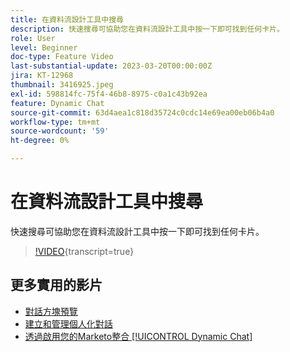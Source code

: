 ```yaml
---
title: 在資料流設計工具中搜尋
description: 快速搜尋可協助您在資料流設計工具中按一下即可找到任何卡片。
role: User
level: Beginner
doc-type: Feature Video
last-substantial-update: 2023-03-20T00:00:00Z
jira: KT-12968
thumbnail: 3416925.jpeg
exl-id: 598814fc-75f4-46b8-8975-c0a1c43b92ea
feature: Dynamic Chat
source-git-commit: 63d4aea1c818d35724c0cdc14e69ea00eb06b4a0
workflow-type: tm+mt
source-wordcount: '59'
ht-degree: 0%

---
```


# 在資料流設計工具中搜尋

快速搜尋可協助您在資料流設計工具中按一下即可找到任何卡片。

>[!VIDEO](https://video.tv.adobe.com/v/3416925/?quality=12&learn=on){transcript=true}

## 更多實用的影片

* [對話方塊預覽](dialogue-preview.md)
* [建立和管理個人化對話](dialogue-management.md)
* [透過啟用您的Marketo整合 [!UICONTROL Dynamic Chat]](marketo-integration.md)
